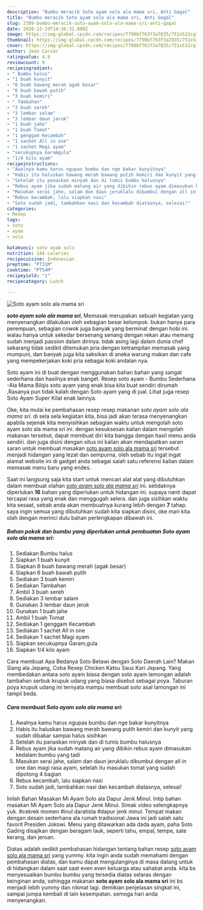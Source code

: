 ```yaml
---
description: "Bumbu meracik Soto ayam solo ala mama sri, Anti Gagal"
title: "Bumbu meracik Soto ayam solo ala mama sri, Anti Gagal"
slug: 2309-bumbu-meracik-soto-ayam-solo-ala-mama-sri-anti-gagal
date: 2020-12-19T14:36:31.888Z
image: https://img-global.cpcdn.com/recipes/7790bf763f3a7835/751x532cq70/soto-ayam-solo-ala-mama-sri-foto-resep-utama.jpg
thumbnail: https://img-global.cpcdn.com/recipes/7790bf763f3a7835/751x532cq70/soto-ayam-solo-ala-mama-sri-foto-resep-utama.jpg
cover: https://img-global.cpcdn.com/recipes/7790bf763f3a7835/751x532cq70/soto-ayam-solo-ala-mama-sri-foto-resep-utama.jpg
author: Jean Carson
ratingvalue: 4.9
reviewcount: 9
recipeingredient:
- " Bumbu halus"
- "1 buah kunyit"
- "6 buah bawang merah agak besar"
- "6 buah bawah putih"
- "3 buah kemiri"
- " Tambahan"
- "3 buah sereh"
- "3 lembar salam"
- "3 lembar daun jeruk"
- "1 buah jahe"
- "1 buah Tomat"
- "1 genggam Kecambah"
- "1 sachet All in one"
- "1 sachet Magi ayam"
- "secukupnya Garamgula"
- "1/4 kilo ayam"
recipeinstructions:
- "Awalnya kamu harus ngupas bumbu dan nge bakar kunyitnya"
- "Habis itu haluskan bawang merah bawang putih kemiri dan kunyit yang sudah dibakar sampai halus sisihkan"
- "Setelah itu panaskan minyak dan di tumis bumbu halusnya"
- "Rebus ayam jika sudah matang air yang dibikin rebus ayam dimasukan kedalam bumbu yang tadi"
- "Masukan serai jahe, salam dan daun jeruklalu dibumbui dengan all in one dan magi rasa ayam, setelah itu masukan tomat yang sudah dipotong 4 bagian"
- "Rebus kecambah, lalu siapkan nasi"
- "Soto sudah jadi, tambahkan nasi dan kecambah diatasnya, selesai!"
categories:
- Resep
tags:
- soto
- ayam
- solo

katakunci: soto ayam solo 
nutrition: 144 calories
recipecuisine: Indonesian
preptime: "PT31M"
cooktime: "PT54M"
recipeyield: "1"
recipecategory: Lunch

---
```



![Soto ayam solo ala mama sri](https://img-global.cpcdn.com/recipes/7790bf763f3a7835/751x532cq70/soto-ayam-solo-ala-mama-sri-foto-resep-utama.jpg)

<b><i>soto ayam solo ala mama sri</i></b>, Memasak merupakan sebuah kegiatan yang menyenangkan dilakukan oleh sebagian besar kelompok. bukan hanya para perempuan, sebagian cowok juga banyak yang berminat dengan hobi ini. walau hanya untuk sekedar bersenang senang dengan rekan atau memang sudah menjadi passion dalam dirinya. tidak asing lagi dalam dunia chef sekarang tidak sedikit ditemukan pria dengan ketrampilan memasak yang mumpuni, dan banyak juga kita saksikan di aneka warung makan dan cafe yang mempekerjakan koki pria sebagai koki andalan nya.

Soto ayam ini di buat dengan menggunakan bahan bahan yang sangat sederhana dan hasilnya enak banget. Resep soto ayam - Bumbu Sederhana -Ala Mama Bilqis soto ayam yang enak bisa kita buat sendiri dirumah ,Rasanya pun tidak kalah dengan Soto ayam yang di jual. Lihat juga resep Soto Ayam Super Kilat enak lainnya.

Oke, kita mulai ke pembahasan resep resep makanan <i>soto ayam solo ala mama sri</i>. di sela sela kegiatan kita, bisa jadi akan terasa menyenangkan apabila sejenak kita menyisihkan sebagian waktu untuk mengolah soto ayam solo ala mama sri ini. dengan kesuksesan kalian dalam mengolah makanan tersebut, dapat membuat diri kita bangga dengan hasil menu anda sendiri. dan juga disini dengan situs ini kalian akan mendapatkan saran saran untuk membuat masakan <u>soto ayam solo ala mama sri</u> tersebut menjadi hidangan yang lezat dan sempurna, oleh sebab itu ingat ingat alamat website ini di gadget anda sebagai salah satu referensi kalian dalam memasak menu baru yang endes.


Saat ini langsung saja kita start untuk mencari alat alat yang dibutuhkan dalam membuat olahan <u><i>soto ayam solo ala mama sri</i></u> ini. setidaknya diperlukan <b>16</b> bahan yang diperlukan untuk hidangan ini. supaya nanti dapat tercapai rasa yang enak dan menggugah selera. dan juga sisihkan waktu kita sesaat, sebab anda akan membuatnya kurang lebih dengan <b>7</b> tahap. saya ingin semua yang dibutuhkan sudah kita siapkan disini, oke mari kita olah dengan merinci dulu bahan perlengkapan dibawah ini.

<!--inarticleads1-->

##### Bahan pokok dan bumbu yang diperlukan untuk pembuatan Soto ayam solo ala mama sri:

1. Sediakan  Bumbu halus
1. Siapkan 1 buah kunyit
1. Siapkan 6 buah bawang merah (agak besar)
1. Siapkan 6 buah bawah putih
1. Sediakan 3 buah kemiri
1. Sediakan  Tambahan
1. Ambil 3 buah sereh
1. Sediakan 3 lembar salam
1. Gunakan 3 lembar daun jeruk
1. Gunakan 1 buah jahe
1. Ambil 1 buah Tomat
1. Sediakan 1 genggam Kecambah
1. Sediakan 1 sachet All in one
1. Sediakan 1 sachet Magi ayam
1. Siapkan secukupnya Garam,gula
1. Siapkan 1/4 kilo ayam


Cara membuat Apa Bedanya Soto Betawi dengan Soto Daerah Lain? Makan Siang ala Jepang, Coba Resep Chicken Katsu Saus Kari Jepang. Yang membedakan antara soto ayam biasa dengan soto ayam lamongan adalah tambahan serbuk krupuk udang yang biasa disebut sebagai poya. Taburan poya krupuk udang ini ternyata mampu membuat soto asal lamongan ini tampil beda. 

<!--inarticleads2-->

##### Cara membuat Soto ayam solo ala mama sri:

1. Awalnya kamu harus ngupas bumbu dan nge bakar kunyitnya
1. Habis itu haluskan bawang merah bawang putih kemiri dan kunyit yang sudah dibakar sampai halus sisihkan
1. Setelah itu panaskan minyak dan di tumis bumbu halusnya
1. Rebus ayam jika sudah matang air yang dibikin rebus ayam dimasukan kedalam bumbu yang tadi
1. Masukan serai jahe, salam dan daun jeruklalu dibumbui dengan all in one dan magi rasa ayam, setelah itu masukan tomat yang sudah dipotong 4 bagian
1. Rebus kecambah, lalu siapkan nasi
1. Soto sudah jadi, tambahkan nasi dan kecambah diatasnya, selesai!


Inilah Bahan Masakan Mi Ayam Solo ala Dapur Jenk Minul. Intip bahan masakan Mi Ayam Solo ala Dapur Jenk Minul. Simak video selengkapnya yuk. #cekrek momen #inul daratista #dapur jenk minul. Tempat makan dengan desain sederhana ala rumah tradisional Jawa ini jadi salah satu favorit Presiden Jokowi. Menu yang ditawarkan ada dada ayam, paha Soto Gading disajikan dengan beragam lauk, seperti tahu, empal, tempe, sate kerang, dan jeroan. 

Diatas adalah sedikit pembahasan hidangan tentang bahan resep <u>soto ayam solo ala mama sri</u> yang yummy. kita ingin anda sudah memahami dengan pembahasan diatas, dan kamu dapat mengulanginya di masa datang untuk di hidangkan dalam saat saat even even keluarga atau sahabat anda. kita bs menyesuaikan bumbu bumbu yang tersedia diatas selaras dengan keinginan anda, sehingga makanan <b>soto ayam solo ala mama sri</b> ini bs menjadi lebih yummy dan nikmat lagi. demikian penjelasan singkat ini, sampai jumpa kembali di lain kesempatan. semoga hari anda menyenangkan.
